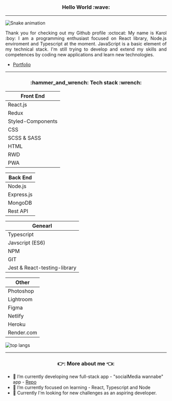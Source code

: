 <h3 align="center" >Hello World :wave:</h3>

***
![Snake animation](https://github.com/KarolChilimoniuk/KarolChilimoniuk/blob/output/github-contribution-grid-snake.svg)
<p align="justify">Thank you for checking out my Github profile :octocat: 
My name is Karol :boy: I am a programming enthusiast focused on React library, Node.js enviroment and Typescript at the moment. JavaScript is a basic element of my technical stack. I'm still trying to develop and extend my skills and competences by coding new applications and learn new technologies.</p> 

* [Portfolio](https://karolchilimoniuk.github.io)
***
<h3 align="center" >:hammer_and_wrench: Tech stack :wrench:</h3>

| Front End         |
| -----------       | 
| React.js          | 
| Redux             | 
| Styled-Components | 
| CSS               | 
| SCSS & SASS       | 
| HTML              | 
| RWD               | 
| PWA               | 

| Back End          |
| -----------       |
| Node.js           | 
| Express.js        | 
| MongoDB           |
| Rest API                    | 

| Genearl                     |
| -----------                 |
| Typescript                  | 
| Javscript (ES6)             | 
| NPM                         |
| GIT                         | 
|Jest & React-testing-library |

| Other                       |
| -----------                 |
| Photoshop                   | 
| Lightroom                   |
| Figma                       |
| Netlify                      |
| Heroku                      |
| Render.com                    |

![top langs](https://github-readme-stats.vercel.app/api/top-langs/?username=KarolChilimoniuk&theme=tokyonight)

***
<h3 align="center" > 👉: More about me  👈:</h3>

- 🔭 I’m currently developing new full-stack app - "socialMedia wannabe" app - [Repo](https://github.com/KarolChilimoniuk/social-app)
- 🌱 I’m currently focused on learning - React, Typescript and Node
- 🤔 Currently I'm looking for new challenges as an aspiring developer.

